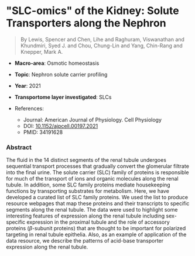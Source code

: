 # "SLC-omics" of the Kidney: Solute Transporters along the Nephron

> By Lewis, Spencer and Chen, Lihe and Raghuram, Viswanathan and Khundmiri, Syed J. and Chou, Chung-Lin and Yang, Chin-Rang and Knepper, Mark A.

- **Macro-area**: Osmotic homeostasis
- **Topic**: Nephron solute carrier profiling
- **Year**: 2021
- **Transportome layer investigated**: SLCs

- References:
  - Journal: American Journal of Physiology. Cell Physiology
  - DOI: [10.1152/ajpcell.00197.2021](https://doi.org/10.1152/ajpcell.00197.2021)
  - PMID: 34191628

### Abstract

The fluid in the 14 distinct segments of the renal tubule undergoes sequential transport processes that gradually convert the glomerular filtrate into the final urine. The solute carrier (SLC) family of proteins is responsible for much of the transport of ions and organic molecules along the renal tubule. In addition, some SLC family proteins mediate housekeeping functions by transporting substrates for metabolism. Here, we have developed a curated list of SLC family proteins. We used the list to produce resource webpages that map these proteins and their transcripts to specific segments along the renal tubule. The data were used to highlight some interesting features of expression along the renal tubule including sex-specific expression in the proximal tubule and the role of accessory proteins ($β$-subunit proteins) that are thought to be important for polarized targeting in renal tubule epithelia. Also, as an example of application of the data resource, we describe the patterns of acid-base transporter expression along the renal tubule.
